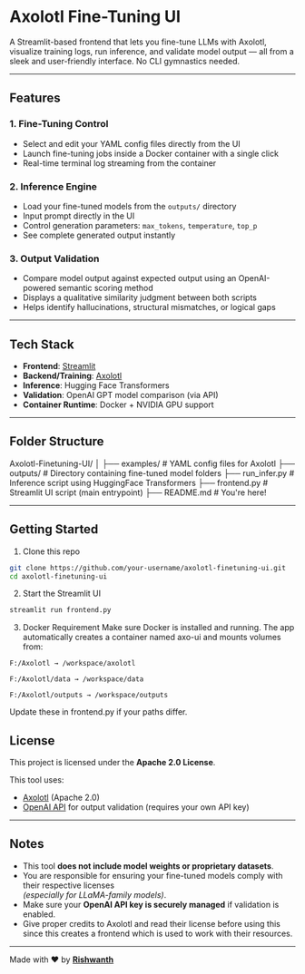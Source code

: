 # Axolotl Fine-Tuning UI

A Streamlit-based frontend that lets you fine-tune LLMs with Axolotl, visualize training logs, run inference, and validate model output — all from a sleek and user-friendly interface. No CLI gymnastics needed.

---

##  Features

###  1. Fine-Tuning Control
- Select and edit your YAML config files directly from the UI
- Launch fine-tuning jobs inside a Docker container with a single click
- Real-time terminal log streaming from the container

###  2. Inference Engine
- Load your fine-tuned models from the `outputs/` directory
- Input prompt directly in the UI
- Control generation parameters: `max_tokens`, `temperature`, `top_p`
- See complete generated output instantly

###  3. Output Validation
- Compare model output against expected output using an OpenAI-powered semantic scoring method
- Displays a qualitative similarity judgment between both scripts
- Helps identify hallucinations, structural mismatches, or logical gaps

---

##  Tech Stack

- **Frontend**: [Streamlit](https://streamlit.io)
- **Backend/Training**: [Axolotl](https://github.com/OpenAccess-AI-Collective/axolotl)
- **Inference**: Hugging Face Transformers
- **Validation**: OpenAI GPT model comparison (via API)
- **Container Runtime**: Docker + NVIDIA GPU support

---

## Folder Structure

Axolotl-Finetuning-UI/
│
├── examples/ # YAML config files for Axolotl
├── outputs/ # Directory containing fine-tuned model folders
├── run_infer.py # Inference script using HuggingFace Transformers
├── frontend.py # Streamlit UI script (main entrypoint)
├── README.md # You're here!


---

##  Getting Started

1. Clone this repo
```bash
git clone https://github.com/your-username/axolotl-finetuning-ui.git
cd axolotl-finetuning-ui
```
2. Start the Streamlit UI
```bash
streamlit run frontend.py
```
3. Docker Requirement
Make sure Docker is installed and running. The app automatically creates a container named axo-ui and mounts volumes from:
```
F:/Axolotl → /workspace/axolotl

F:/Axolotl/data → /workspace/data

F:/Axolotl/outputs → /workspace/outputs
```
Update these in frontend.py if your paths differ.

##  License

This project is licensed under the **Apache 2.0 License**.

This tool uses:

- [Axolotl](https://github.com/OpenAccess-AI-Collective/axolotl) (Apache 2.0)
- [OpenAI API](https://platform.openai.com/docs/api-reference) for output validation (requires your own API key)

---

##  Notes

- This tool **does not include model weights or proprietary datasets**.
- You are responsible for ensuring your fine-tuned models comply with their respective licenses  
  _(especially for LLaMA-family models)_.
- Make sure your **OpenAI API key is securely managed** if validation is enabled.
- Give proper credits to Axolotl and read their license before using this since this creates a frontend which is used to work with their resources. 

---

Made with ❤️ by **[Rishwanth](https://github.com/Rishwanth738)**

